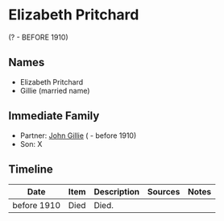 ﻿---
layout: person
subject_key: i8049072
permalink: /people/i8049072
---

# Elizabeth Pritchard
(? - BEFORE 1910)

## Names

* Elizabeth Pritchard
* Gillie (married name)

## Immediate Family

* Partner: [John Gillie](./@95851656@-john-gillie-b-d1910.md) ( - before 1910)
* Son: X

## Timeline

Date | Item | Description | Sources | Notes
---|---|---|---|---
before 1910 | Died | Died. |  | 

